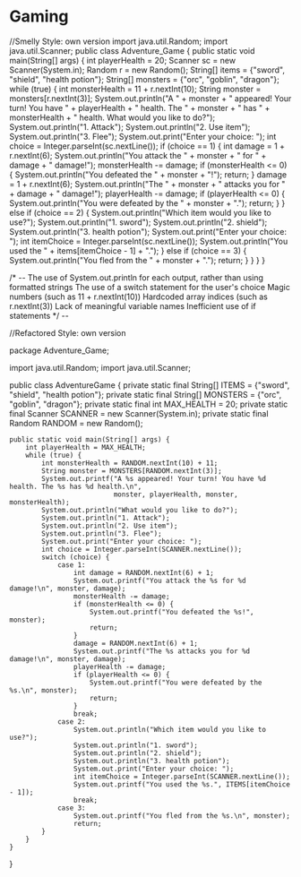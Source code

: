# Gaming
//Smelly Style: own version
import java.util.Random;
import java.util.Scanner;
public class Adventure_Game {
   public static void main(String[] args) {
      int playerHealth = 20;
      Scanner sc = new Scanner(System.in);
      Random r = new Random();
      String[] items = {"sword", "shield", "health potion"};
      String[] monsters = {"orc", "goblin", "dragon"};
      while (true) {
         int monsterHealth = 11 + r.nextInt(10);
         String monster = monsters[r.nextInt(3)];
         System.out.println("A " + monster + " appeared! Your turn! You have " + playerHealth + " health. The " + monster + " has " + monsterHealth + " health. What would you like to do?");
         System.out.println("1. Attack");
         System.out.println("2. Use item");
         System.out.println("3. Flee");
         System.out.print("Enter your choice: ");
         int choice = Integer.parseInt(sc.nextLine());
         if (choice == 1) {
            int damage = 1 + r.nextInt(6);
            System.out.println("You attack the " + monster + " for " + damage + " damage!");
            monsterHealth -= damage;
            if (monsterHealth <= 0) {
               System.out.println("You defeated the " + monster + "!");
               return;
            }
            damage = 1 + r.nextInt(6);
            System.out.println("The " + monster + " attacks you for " + damage + " damage!");
            playerHealth -= damage;
            if (playerHealth <= 0) {
               System.out.println("You were defeated by the " + monster + ".");
               return;
            }
         } else if (choice == 2) {
            System.out.println("Which item would you like to use?");
            System.out.println("1. sword");
            System.out.println("2. shield");
            System.out.println("3. health potion");
            System.out.print("Enter your choice: ");
            int itemChoice = Integer.parseInt(sc.nextLine());
            System.out.println("You used the " + items[itemChoice - 1] + ".");
         } else if (choice == 3) {
            System.out.println("You fled from the " + monster + ".");
            return;
         }
      }
   }
}

/* -- The use of System.out.println for each output, rather than using formatted strings
The use of a switch statement for the user's choice
Magic numbers (such as 11 + r.nextInt(10))
Hardcoded array indices (such as r.nextInt(3))
Lack of meaningful variable names
Inefficient use of if statements */ --


//Refactored Style: own version

package Adventure_Game;

import java.util.Random;
import java.util.Scanner;

public class AdventureGame {
    private static final String[] ITEMS = {"sword", "shield", "health potion"};
    private static final String[] MONSTERS = {"orc", "goblin", "dragon"};
    private static final int MAX_HEALTH = 20;
    private static final Scanner SCANNER = new Scanner(System.in);
    private static final Random RANDOM = new Random();

    public static void main(String[] args) {
        int playerHealth = MAX_HEALTH;
        while (true) {
            int monsterHealth = RANDOM.nextInt(10) + 11;
            String monster = MONSTERS[RANDOM.nextInt(3)];
            System.out.printf("A %s appeared! Your turn! You have %d health. The %s has %d health.\n", 
                              monster, playerHealth, monster, monsterHealth);
            System.out.println("What would you like to do?");
            System.out.println("1. Attack");
            System.out.println("2. Use item");
            System.out.println("3. Flee");
            System.out.print("Enter your choice: ");
            int choice = Integer.parseInt(SCANNER.nextLine());
            switch (choice) {
                case 1:
                    int damage = RANDOM.nextInt(6) + 1;
                    System.out.printf("You attack the %s for %d damage!\n", monster, damage);
                    monsterHealth -= damage;
                    if (monsterHealth <= 0) {
                        System.out.printf("You defeated the %s!", monster);
                        return;
                    }
                    damage = RANDOM.nextInt(6) + 1;
                    System.out.printf("The %s attacks you for %d damage!\n", monster, damage);
                    playerHealth -= damage;
                    if (playerHealth <= 0) {
                        System.out.printf("You were defeated by the %s.\n", monster);
                        return;
                    }
                    break;
                case 2:
                    System.out.println("Which item would you like to use?");
                    System.out.println("1. sword");
                    System.out.println("2. shield");
                    System.out.println("3. health potion");
                    System.out.print("Enter your choice: ");
                    int itemChoice = Integer.parseInt(SCANNER.nextLine());
                    System.out.printf("You used the %s.", ITEMS[itemChoice - 1]);
                    break;
                case 3:
                    System.out.printf("You fled from the %s.\n", monster);
                    return;
            }
        }
    }
}
